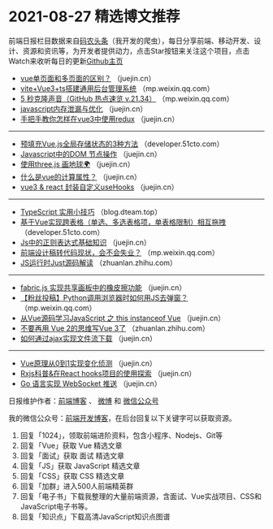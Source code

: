 # 2021-08-27 精选博文推荐

前端日报栏目数据来自[码农头条](https://toutiao.qdkfweb.cn/)（我开发的爬虫），每日分享前端、移动开发、设计、资源和资讯等，为开发者提供动力，点击Star按钮来关注这个项目，点击Watch来收听每日的更新[Github主页](https://github.com/kujian/frontendDaily)
* [vue单页面和多页面的区别？](https://juejin.cn/post/7000660847018115085) （juejin.cn）
* [vite+Vue3+ts搭建通用后台管理系统](https://mp.weixin.qq.com/s?__biz=Mzg2NDAzMjE5NQ==&mid=2247490897&idx=1&sn=d500977cc3a187b3faad55bd8241df12) （mp.weixin.qq.com）
* [5 秒克隆声音（GitHub 热点速览 v.21.34）](https://mp.weixin.qq.com/s/cGaVPTlj9l80YG8scWEWFQ) （mp.weixin.qq.com）
* [javascript内存泄漏与优化](https://juejin.cn/post/7000676601973178404) （juejin.cn）
* [手把手教你怎样在vue3中使用redux](https://juejin.cn/post/7000640207103983652) （juejin.cn）

***
* [预填充Vue.js全局存储状态的3种方法](https://developer.51cto.com/art/202108/679359.htm) （developer.51cto.com）
* [Javascript中的DOM 节点操作](https://juejin.cn/post/7000634511550185485) （juejin.cn）
* [使用three.js 画地球🌍](https://juejin.cn/post/7000667315628933127) （juejin.cn）
* [什么是vue的计算属性？](https://juejin.cn/post/7000632420714151949) （juejin.cn）
* [vue3 &amp; react 封装自定义useHooks](https://juejin.cn/post/7000663684317970468) （juejin.cn）

***
* [TypeScript 实用小技巧](https://blog.dteam.top/posts/2021-08/ts-useful-tips.html?hmsr=toutiao.io&utm_campaign=toutiao.io&utm_medium=toutiao.io&utm_source=toutiao.io) （blog.dteam.top）
* [基于Vue实现跨表格（单选、多选表格项，单表格限制）相互拖拽](https://developer.51cto.com/art/202108/679421.htm) （developer.51cto.com）
* [Js中的正则表达式基础知识](https://juejin.cn/post/7000659327971229704) （juejin.cn）
* [前端设计稿转代码现状，会不会失业？](https://mp.weixin.qq.com/s/IET6yBFwxIUaqR2Db-nfWw) （mp.weixin.qq.com）
* [JS运行时Just源码解读](https://zhuanlan.zhihu.com/p/403990786) （zhuanlan.zhihu.com）

***
* [fabric.js 实现共享画板中的橡皮擦功能](https://juejin.cn/post/7000651008594411557) （juejin.cn）
* [【粉丝投稿】Python调用浏览器时如何用JS去弹窗？](https://mp.weixin.qq.com/s?__biz=MzI2MzEwNTY3OQ==&mid=2648981987&idx=1&sn=86506b94b29d7604e626802ce63bc5e7) （mp.weixin.qq.com）
* [从Vue源码学习JavaScript 之 this instanceof Vue](https://juejin.cn/post/7000647493163679752) （juejin.cn）
* [不要再用 Vue 2的思维写Vue 3了](https://zhuanlan.zhihu.com/p/403880140) （zhuanlan.zhihu.com）
* [如何通过ajax实现文件流下载](https://juejin.cn/post/7000646981676695582) （juejin.cn）

***
* [Vue原理从0到1实现变化侦测](https://juejin.cn/post/7000642680204034078) （juejin.cn）
* [Rxjs科普&amp;在React hooks项目的使用探索](https://juejin.cn/post/7000679997300015112) （juejin.cn）
* [Go 语言实现 WebSocket 推送](https://juejin.cn/post/7000640475988230180) （juejin.cn）

日报维护作者：[前端博客](https://qdkfweb.cn/) 、 [微博](http://weibo.com/kujian) 和 [微信公众号](https://open.weixin.qq.com/qr/code?username=caibaojian_com)

我的微信公众号：[前端开发博客](https://open.weixin.qq.com/qr/code?username=caibaojian_com)，在后台回复以下关键字可以获取资源。

1. 回复「1024」，领取前端进阶资料，包含小程序、Nodejs、Git等
2. 回复「Vue」获取 Vue 精选文章
3. 回复「面试」获取 面试 精选文章
4. 回复「JS」获取 JavaScript 精选文章
5. 回复「CSS」获取 CSS 精选文章
6. 回复「加群」进入500人前端精英群
7. 回复「电子书」下载我整理的大量前端资源，含面试、Vue实战项目、CSS和JavaScript电子书等。
8. 回复「知识点」下载高清JavaScript知识点图谱